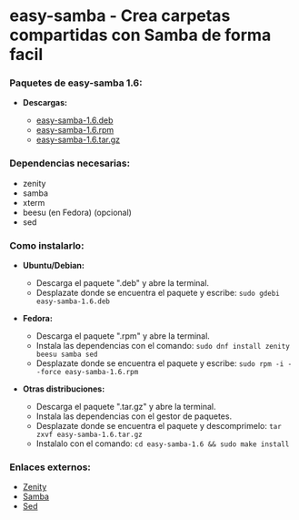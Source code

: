 easy-samba - Crea carpetas compartidas con Samba de forma facil
===============================================================

### Paquetes de easy-samba 1.6:

  * **Descargas:**

    * [easy-samba-1.6.deb](https://github.com/q3aql/easy-samba/releases/download/v1.6/easy-samba-1.6.deb)
    * [easy-samba-1.6.rpm](https://github.com/q3aql/easy-samba/releases/download/v1.6/easy-samba-1.6.rpm)
    * [easy-samba-1.6.tar.gz](https://github.com/q3aql/easy-samba/releases/download/v1.6/easy-samba-1.6.tar.gz)

### Dependencias necesarias:

  * zenity
  * samba
  * xterm
  * beesu (en Fedora) (opcional)
  * sed

### Como instalarlo:

  * **Ubuntu/Debian:**
    * Descarga el paquete ".deb" y abre la terminal.
    * Desplazate donde se encuentra el paquete y escribe: `sudo gdebi easy-samba-1.6.deb`

  * **Fedora:**
    * Descarga el paquete ".rpm" y abre la terminal.
    * Instala las dependencias con el comando: `sudo dnf install zenity beesu samba sed`
    * Desplazate donde se encuentra el paquete y escribe: `sudo rpm -i --force easy-samba-1.6.rpm`

  * **Otras distribuciones:**
    * Descarga el paquete ".tar.gz" y abre la terminal.
    * Instala las dependencias con el gestor de paquetes.
    * Desplazate donde se encuentra el paquete y descomprimelo: `tar zxvf easy-samba-1.6.tar.gz`
    * Instalalo con el comando: `cd easy-samba-1.6 && sudo make install`

### Enlaces externos:

  * [Zenity](https://gitlab.gnome.org/GNOME/zenity)
  * [Samba](https://www.samba.org/)
  * [Sed](https://www.gnu.org/software/sed/)
